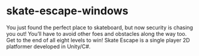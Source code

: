 # skate-escape-windows
You just found the perfect place to skateboard, but now security is chasing you out! You’ll have to avoid other foes and obstacles along the way too. Get to the end of all eight levels to win! Skate Escape is a single player 2D platformer developed in Unity/C#.
